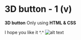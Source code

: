 # 3D button - 1 (v)
**3D button** Only using **HTML & CSS**

I hope you like it ^.^
![alt text](https://github.com/vitaminarts/webmaster.uix/blob/main/9%20-%20Camera%20animation%20-%201%20(v1)/preview.gif "3D button")

